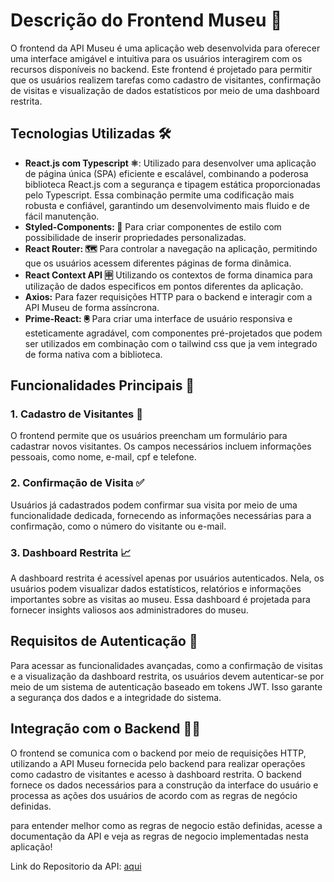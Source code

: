 # Descrição do Frontend Museu 📃

O frontend da API Museu é uma aplicação web desenvolvida para oferecer uma
interface amigável e intuitiva para os usuários interagirem com os recursos
disponíveis no backend. Este frontend é projetado para permitir que os usuários
realizem tarefas como cadastro de visitantes, confirmação de visitas e
visualização de dados estatísticos por meio de uma dashboard restrita.

## Tecnologias Utilizadas 🛠️

- **React.js com Typescript ⚛️**: Utilizado para desenvolver uma aplicação de
  página única (SPA) eficiente e escalável, combinando a poderosa biblioteca
  React.js com a segurança e tipagem estática proporcionadas pelo Typescript.
  Essa combinação permite uma codificação mais robusta e confiável, garantindo
  um desenvolvimento mais fluido e de fácil manutenção.
- **Styled-Components: 🎨** Para criar componentes de estilo com possibilidade de
  inserir propriedades personalizadas.
- **React Router: 🗺️** Para controlar a navegação na aplicação, permitindo que os usuários acessem diferentes páginas de forma dinâmica.
- **React Context API 🈸** Utilizando os contextos de forma dinamica para utilização de dados especificos em pontos diferentes da aplicação.
- **Axios:** Para fazer requisições HTTP para o backend e interagir com a API
  Museu de forma assíncrona.
- **Prime-React: 🖲️** Para criar uma interface de usuário responsiva e
  esteticamente agradável, com componentes pré-projetados que podem ser
  utilizados em combinação com o tailwind css que ja vem integrado de forma
  nativa com a biblioteca.

## Funcionalidades Principais 💫

### 1. Cadastro de Visitantes 💾

O frontend permite que os usuários preencham um formulário para cadastrar novos
visitantes. Os campos necessários incluem informações pessoais, como nome,
e-mail, cpf e telefone.

### 2. Confirmação de Visita ✅

Usuários já cadastrados podem confirmar sua visita por meio de uma
funcionalidade dedicada, fornecendo as informações necessárias para a
confirmação, como o número do visitante ou e-mail.

### 3. Dashboard Restrita 📈

A dashboard restrita é acessível apenas por usuários autenticados. Nela, os
usuários podem visualizar dados estatísticos, relatórios e informações
importantes sobre as visitas ao museu. Essa dashboard é projetada para fornecer
insights valiosos aos administradores do museu.

## Requisitos de Autenticação 🔏

Para acessar as funcionalidades avançadas, como a confirmação de visitas e a
visualização da dashboard restrita, os usuários devem autenticar-se por meio de
um sistema de autenticação baseado em tokens JWT. Isso garante a segurança dos
dados e a integridade do sistema.

## Integração com o Backend 🔗🚡

O frontend se comunica com o backend por meio de requisições HTTP, utilizando a
API Museu fornecida pelo backend para realizar operações como cadastro de
visitantes e acesso à dashboard restrita. O backend fornece os dados necessários
para a construção da interface do usuário e processa as ações dos usuários de
acordo com as regras de negócio definidas.

para entender melhor como as regras de negocio estão definidas, acesse a documentação da API e veja as regras de negocio implementadas nesta aplicação!

Link do Repositorio da API: [aqui](https://github.com/DavidBrito32/registro-visitors-backend)